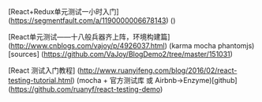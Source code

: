 
[React+Redux单元测试一小时入门]
(https://segmentfault.com/a/1190000006678143) ()

[React单元测试——十八般兵器齐上阵，环境构建篇]
(http://www.cnblogs.com/vajoy/p/4926037.html) (karma mocha phantomjs)[sources]
(https://github.com/VaJoy/BlogDemo2/tree/master/151031)

[React 测试入门教程]
(http://www.ruanyifeng.com/blog/2016/02/react-testing-tutorial.html) (mocha + 官方测试库 或 Airbnb->Enzyme)[github]
(https://github.com/ruanyf/react-testing-demo)
